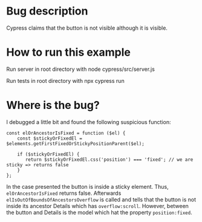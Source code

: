 # Bug description

Cypress claims that the button is not visible although it is visible.

# How to run this example

Run server in root directory with
node cypress/src/server.js

Run tests in root directory with
npx cypress run

# Where is the bug?

I debugged a little bit and found the following suspicious function:

```
const elOrAncestorIsFixed = function ($el) {
    const $stickyOrFixedEl = $elements.getFirstFixedOrStickyPositionParent($el);

    if ($stickyOrFixedEl) {
       return $stickyOrFixedEl.css('position') === 'fixed'; // we are sticky => returns false
    }
};
```

In the case presented the button is inside a sticky element. Thus, `elOrAncestorIsFixed` returns false. Afterwards `elIsOutOfBoundsOfAncestorsOverflow` is called and tells that the button is not inside its ancestor Details which has `overflow:scroll`. However, between the button and Details is the model which hat the property `position:fixed`.